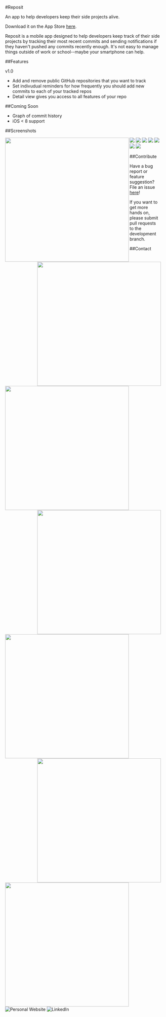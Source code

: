 #Reposit

An app to help developers keep their side projects alive. 

Download it on the App Store [here](https://itunes.apple.com/us/app/reposit-github-reminders/id955870688).

Reposit is a mobile app designed to help developers keep track of their side projects by tracking their most recent commits and sending notifications if they haven't pushed any commits recently enough. It's not easy to manage things outside of work or school--maybe your smartphone can help.

##Features

v1.0
- Add and remove public GitHub repositories that you want to track
- Set indivudual reminders for how frequently you should add new commits to each
of your tracked repos
- Detail view gives you access to all features of your repo

##Coming Soon

- Graph of commit history
- iOS < 8 support


##Screenshots

<img src="https://github.com/extrajordanary/Reposit/blob/screenshots/Screenshots/reposit_screenshot_001.png" align="left" height="400">
<img src="https://github.com/extrajordanary/Reposit/blob/screenshots/Screenshots/reposit_screenshot_002.png" align="right" height="400">
<img src="https://github.com/extrajordanary/Reposit/blob/screenshots/Screenshots/reposit_screenshot_003.png" align="left" height="400">
<img src="https://github.com/extrajordanary/Reposit/blob/screenshots/Screenshots/reposit_screenshot_004.png" align="right" height="400">
<img src="https://github.com/extrajordanary/Reposit/blob/screenshots/Screenshots/reposit_screenshot_005.png" align="left" height="400">
<img src="https://github.com/extrajordanary/Reposit/blob/screenshots/Screenshots/reposit_screenshot_006.png" align="right" height="400">
<img src="https://github.com/extrajordanary/Reposit/blob/screenshots/Screenshots/reposit_screenshot_007.png" align="left" height="400">

![](https://github.com/extrajordanary/Reposit/blob/screenshots/Screenshots/reposit_screenshot_001.png)
![](https://github.com/extrajordanary/Reposit/blob/screenshots/Screenshots/reposit_screenshot_002.png)
![](https://github.com/extrajordanary/Reposit/blob/screenshots/Screenshots/reposit_screenshot_003.png)
![](https://github.com/extrajordanary/Reposit/blob/screenshots/Screenshots/reposit_screenshot_004.png)
![](https://github.com/extrajordanary/Reposit/blob/screenshots/Screenshots/reposit_screenshot_005.png)
![](https://github.com/extrajordanary/Reposit/blob/screenshots/Screenshots/reposit_screenshot_006.png)
![](https://github.com/extrajordanary/Reposit/blob/screenshots/Screenshots/reposit_screenshot_007.png)

##Contribute

Have a bug report or feature suggestion? File an issue [here](https://github.com/morganchen12/Reposit/issues)!

If you want to get more hands on, please submit pull requests to the development branch.

##Contact

![Personal Website](http://morganchen12.github.io/)
![LinkedIn](www.linkedin.com/pub/morgan-chen/8b/553/ab8/en)
